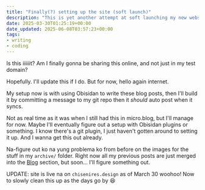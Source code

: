 ```yaml
---
title: "Finally(?) setting up the site (soft launch)"
description: "This is yet another attempt at soft launching my new website setup"
date: 2025-03-30T01:25:19+00:00
date_updated: 2025-06-08T03:57:23+00:00
tags: 
- writing
- coding
---
```


Is this iiiiiit? Am I finally gonna be sharing this online, and not just in my test domain?

Hopefully. I'll update this if I do. But for now, hello again internet.

My setup now is with using Obisidan to write these blog posts, then I'll build it by committing a message to my git repo then it _should_ auto post when it syncs.

Not as real time as it was when I still had this in micro.blog, but I'll manage for now. Maybe I'll eventually figure out a setup with Obisidan plugins or something. I know there's a git plugin, I just haven't gotten around to setting it up. And I wanna get this out already.

Na-figure out ko na yung problema ko from before on the images for the stuff in my `archive/` folder. Right now all my previous posts are just merged into the [Blog](/blog) section, but soon... I'll figure something out.

UPDATE: site is live na on `chisenires.design` as of March 30 woohoo! Now to slowly clean this up as the days go by 😆
